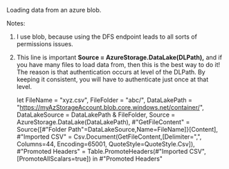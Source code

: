 Loading data from an azure blob.

Notes:

1. I use blob, because using the DFS endpoint leads to all sorts of permissions issues.
2. This line is important **Source = AzureStorage.DataLake(DLPath),** and if you have many files to load data from, then this is the best way to do it! 
    The reason is that authentication occurs at level of the DLPath. By keeping it consistent, you will have to authenticate just once at that level.


      let
        FileName = "xyz.csv",
        FileFolder = "abc/",
        DataLakePath = "https://myAzStorageAccount.blob.core.windows.net/container/",
        DataLakeSource = DataLakePath  & FileFolder,
        Source = AzureStorage.DataLake(DataLakePath),
        #"GetFileContent" = Source{[#"Folder Path"=DataLakeSource,Name=FileName]}[Content],
        #"Imported CSV" = Csv.Document(GetFileContent,[Delimiter=",", Columns=44, Encoding=65001, QuoteStyle=QuoteStyle.Csv]),
        #"Promoted Headers" = Table.PromoteHeaders(#"Imported CSV", [PromoteAllScalars=true])
      in
        #"Promoted Headers"
